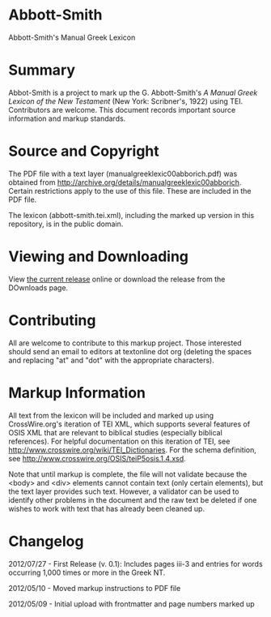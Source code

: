 Abbott-Smith
============

Abbott-Smith's Manual Greek Lexicon

Summary
=======

Abbot-Smith is a project to mark up the G. Abbott-Smith's *A Manual Greek Lexicon of the New Testament* (New York: Scribner's, 1922) using TEI. Contributors are welcome. This document records important source information and markup standards.

Source and Copyright
=

The PDF file with a text layer (manualgreeklexic00abborich.pdf) was obtained from http://archive.org/details/manualgreeklexic00abborich. Certain restrictions apply to the use of this file. These are included in the PDF file.

The lexicon (abbott-smith.tei.xml), including the marked up version in this repository, is in the public domain. 

Viewing and Downloading
=

View [the current release](http://www.textonline.org/files/abbott-smith/abbott-smith.current_release.xml) online or download the release from the DOwnloads page.

Contributing
=

All are welcome to contribute to this markup project. Those interested should send an email to editors at textonline dot org (deleting the spaces and replacing "at" and "dot" with the appropriate characters). 

Markup Information
=

All text from the lexicon will be included and marked up using CrossWire.org's iteration of TEI XML, which supports several features of OSIS XML that are relevant to biblical studies (especially biblical references). For helpful documentation on this iteration of TEI, see http://www.crosswire.org/wiki/TEI_Dictionaries. For the schema definition, see http://www.crosswire.org/OSIS/teiP5osis.1.4.xsd.

Note that until markup is complete, the file will not validate because the &lt;body> and &lt;div> elements cannot contain text (only certain elements), but the text layer provides such text. However, a validator can be used to identify other problems in the document and the raw text be deleted if one wishes to work with text that has already been cleaned up.

Changelog
=

2012/07/27 - First Release (v. 0.1): Includes pages iii-3 and entries for words occurring 1,000 times or more in the Greek NT. 

2012/05/10 - Moved markup instructions to PDF file

2012/05/09 - Initial upload with frontmatter and page numbers marked up
